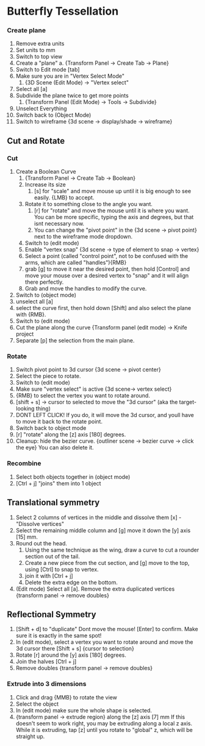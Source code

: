 # Butterfly Tessellation

### Create plane
1. Remove extra units
1. Set units to mm
1. Switch to top view
1. Create a "plane"
    a. {Transform Panel -> Create Tab -> Plane}
1. Switch to Edit mode [tab]
1. Make sure you are in "Vertex Select Mode"
    1. {3D Scene (Edit Mode) -> "Vertex select"
1. Select all [a]
1. Subdivide the plane twice to get more points
    1. {Transform Panel (Edit Mode) -> Tools -> Subdivide}
1. Unselect Everything
1. Switch back to (Object Mode)
1. Switch to wireframe {3d scene -> display/shade -> wireframe}


## Cut and Rotate

### Cut

1. Create a Boolean Curve
    1. {Transform Panel -> Create Tab -> Boolean}
    1. Increase its size
        1. [s] for "scale" and move mouse up until it is big enough to
           see easily. {LMB} to accept.
    1. Rotate it to something close to the angle you want.
        1. [r] for "rotate" and move the mouse until it is where you
           want. You can be more specific, typing the axis and degrees,
           but that isnt necessary now.
        1. You can change the "pivot point" in the {3d scene -> pivot
           point} next to the wireframe mode dropdown.
    1. Switch to (edit mode)
    1. Enable "vertex snap" {3d scene -> type of element to snap ->
       vertex}
    1. Select a point (called "control point", not to be confused with
       the arms, which are called "handles"){RMB}
    1. grab [g] to move it near the desired point, then hold [Control]
       and move your mouse over a desired vertex to "snap" and it will
       align there perfectly.
    1. Grab and move the handles to modify the curve.
1. Switch to (object mode)
1. unselect all [a]
1. select the curve first, then hold down [Shift] and also select the
   plane with {RMB}.
1. Switch to (edit mode)
1. Cut the plane along the curve {Transform panel (edit mode) -> Knife
   project
1. Separate [p] the selection from the main plane.

### Rotate

1. Switch pivot point to 3d cursor {3d scene -> pivot center}
1. Select the piece to rotate.
1. Switch to (edit mode)
1. Make sure "vertex select" is active {3d scene-> vertex select}
1. {RMB} to select the vertex you want to rotate around.
1. [shift + s] -> cursor to selected to move the "3d cursor" (aka the
   target-looking thing)
1. DONT LEFT CLICK! If you do, it will move the 3d cursor, and youll
   have to move it back to the rotate point.
1. Switch back to object mode
1. [r] "rotate" along the [z] axis [180] degrees.
1. Cleanup: hide the bezier curve. {outliner scene -> bezier curve ->
   click the eye} You can also delete it.

### Recombine

1. Select both objects together in (object mode)
1. [Ctrl + j] "joins" them into 1 object


## Translational symmetry

1. Select 2 columns of vertices in the middle and dissolve them [x] -
   "Dissolve vertices"
1. Select the remaining middle column and [g] move it down the [y] axis
   [15] mm.
1. Round out the head.
    1. Using the same technique as the wing, draw a curve to cut a
       rounder section out of the tail.
    1. Create a new piece from the cut section, and [g] move to the top,
       using [Ctrl] to snap to vertex.
    1. join it with [Ctrl + j]
    1. Delete the extra edge on the bottom.
1. (Edit mode) Select all [a]. Remove the extra duplicated vertices
   {transform panel -> remove doubles}

## Reflectional Symmetry
1. [Shift + d] to "duplicate" Dont move the mouse! [Enter] to confirm.
   Make sure it is exactly in the same spot!
1. In (edit mode), select a vertex you want to rotate around and move
   the 3d cursor there [Shift + s] {cursor to selection}
1. Rotate [r] around the [y] axis [180] degrees.
1. Join the halves [Ctrl + j]
1. Remove doubles {transform panel -> remove doubles}

### Extrude into 3 dimensions
1. Click and drag {MMB} to rotate the view
1. Select the object
1. In (edit mode) make sure the whole shape is selected.
1. {transform panel -> extrude region} along the [z] axis [7] mm
    If this doesn't seem to work right, you may be extruding along a
    local z axis. While it is extruding, tap [z] until you rotate to
    "global" z, which will be straight up.

